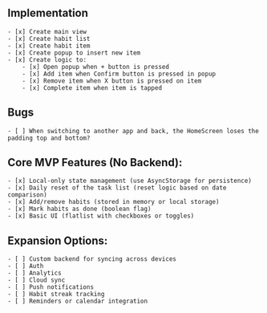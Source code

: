 ## Implementation

    - [x] Create main view
    - [x] Create habit list
    - [x] Create habit item
    - [x] Create popup to insert new item
    - [x] Create logic to:
        - [x] Open popup when + button is pressed
        - [x] Add item when Confirm button is pressed in popup
        - [x] Remove item when X button is pressed on item
        - [x] Complete item when item is tapped


## Bugs

    - [ ] When switching to another app and back, the HomeScreen loses the padding top and bottom?


## Core MVP Features (No Backend):

    - [x] Local-only state management (use AsyncStorage for persistence)
    - [x] Daily reset of the task list (reset logic based on date comparison)
    - [x] Add/remove habits (stored in memory or local storage)
    - [x] Mark habits as done (boolean flag)
    - [x] Basic UI (flatlist with checkboxes or toggles)


## Expansion Options:

    - [ ] Custom backend for syncing across devices
    - [ ] Auth
    - [ ] Analytics
    - [ ] Cloud sync
    - [ ] Push notifications
    - [ ] Habit streak tracking
    - [ ] Reminders or calendar integration

